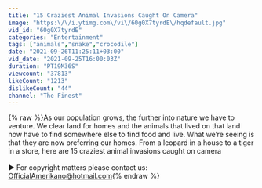 ```yaml
---
title: "15 Craziest Animal Invasions Caught On Camera"
image: "https:\/\/i.ytimg.com\/vi\/60g0X7tyrdE\/hqdefault.jpg"
vid_id: "60g0X7tyrdE"
categories: "Entertainment"
tags: ["animals","snake","crocodile"]
date: "2021-09-26T11:25:11+03:00"
vid_date: "2021-09-25T16:00:03Z"
duration: "PT19M36S"
viewcount: "37813"
likeCount: "1213"
dislikeCount: "44"
channel: "The Finest"
---
```

{% raw %}As our population grows, the further into nature we have to venture. We clear land for homes and the animals that lived on that land now have to find somewhere else to find food and live. What we’re seeing is that they are now preferring our homes. From a leopard in a house to a tiger in a store, here are 15 craziest animal invasions caught on camera<br /><br />► For copyright matters please contact us: OfficialAmerikano@hotmail.com{% endraw %}
